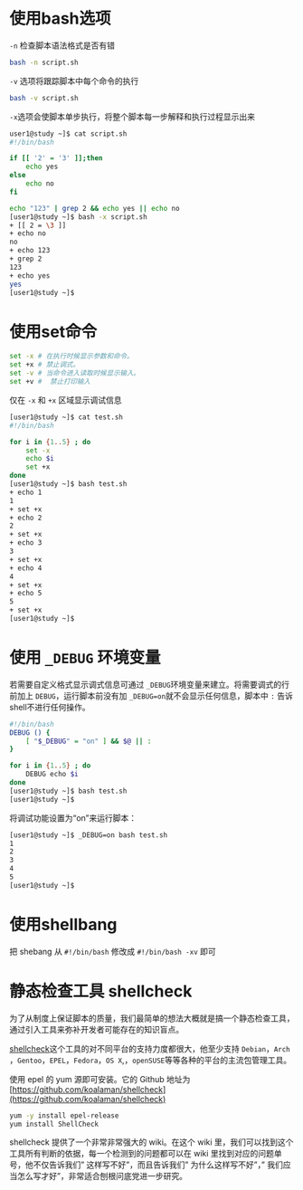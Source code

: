 

# 使用bash选项

​`-n`​ 检查脚本语法格式是否有错

```bash
bash -n script.sh
```

​`-v`​ 选项将跟踪脚本中每个命令的执行

```bash
bash -v script.sh
```

​`-x`​ 选项会使脚本单步执行，将整个脚本每一步解释和执行过程显示出来

```bash
user1@study ~]$ cat script.sh 
#!/bin/bash

if [[ '2' = '3' ]];then
    echo yes
else
    echo no
fi

echo "123" | grep 2 && echo yes || echo no
[user1@study ~]$ bash -x script.sh
+ [[ 2 = \3 ]]
+ echo no
no
+ echo 123
+ grep 2
123
+ echo yes
yes
[user1@study ~]$
```

# 使用set命令

```bash
set -x # 在执行时候显示参数和命令。
set +x # 禁止调式。
set -v # 当命令进入读取时候显示输入。
set +v #  禁止打印输入
```

仅在 `-x`​ 和 `+x`​ 区域显示调试信息

```bash
[user1@study ~]$ cat test.sh 
#!/bin/bash

for i in {1..5} ; do
    set -x
    echo $i
    set +x
done
[user1@study ~]$ bash test.sh
+ echo 1
1
+ set +x
+ echo 2
2
+ set +x
+ echo 3
3
+ set +x
+ echo 4
4
+ set +x
+ echo 5
5
+ set +x
[user1@study ~]$
```

# 使用 `_DEBUG`​ 环境变量

若需要自定义格式显示调式信息可通过 `_DEBUG`​ 环境变量来建立。将需要调式的行前加上 `DEBUG`​，运行脚本前没有加 `_DEBUG=on`​ 就不会显示任何信息，脚本中 `:`​ 告诉shell不进行任何操作。

```bash
#!/bin/bash
DEBUG () {
    [ "$_DEBUG" = "on" ] && $@ || :
}

for i in {1..5} ; do
    DEBUG echo $i
done
[user1@study ~]$ bash test.sh
[user1@study ~]$
```

将调试功能设置为“on”来运行脚本：

```bash
[user1@study ~]$ _DEBUG=on bash test.sh 
1
2
3
4
5
[user1@study ~]$
```

# 使用shellbang

把 shebang 从 `#!/bin/bash`​ 修改成 `#!/bin/bash -xv`​ 即可

# 静态检查工具 shellcheck

为了从制度上保证脚本的质量，我们最简单的想法大概就是搞一个静态检查工具，通过引入工具来弥补开发者可能存在的知识盲点。

[shellcheck](https://www.shellcheck.net)这个工具的对不同平台的支持力度都很大，他至少支持 `Debian`​，`Arch`​，`Gentoo`​，`EPEL`​，`Fedora`​，`OS X`​,，`openSUSE`​ 等等各种的平台的主流包管理工具。

使用 epel 的 yum 源即可安装。它的 Github 地址为 [https://github.com/koalaman/shellcheck](https://github.com/koalaman/shellcheck)

```bash
yum -y install epel-release
yum install ShellCheck
```

shellcheck 提供了一个非常非常强大的 wiki。在这个 wiki 里，我们可以找到这个工具所有判断的依据，每一个检测到的问题都可以在  wiki 里找到对应的问题单号，他不仅告诉我们” 这样写不好”，而且告诉我们” 为什么这样写不好”，”  我们应当怎么写才好”，非常适合刨根问底党进一步研究。

